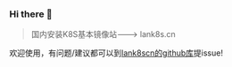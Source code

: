 ### Hi there 👋

> 国内安装K8S基本镜像站---> lank8s.cn

欢迎使用，有问题/建议都可以到[lank8scn的github库](https://github.com/lank8s/lank8s.github.io/issues)提issue!
<!--
**lank8scn/lank8scn** is a ✨ _special_ ✨ repository because its `README.md` (this file) appears on your GitHub profile.

Here are some ideas to get you started:

- 🔭 I’m currently working on ...
- 🌱 I’m currently learning ...
- 👯 I’m looking to collaborate on ...
- 🤔 I’m looking for help with ...
- 💬 Ask me about ...
- 📫 How to reach me: ...
- 😄 Pronouns: ...
- ⚡ Fun fact: ...
-->
